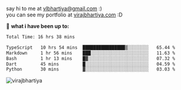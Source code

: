 say hi to me at [vlbhartiya@gmail.com](mailto:vlbhartiya@gmail.com) :)<br/>
you can see my portfolio at [virajbhartiya.com](https://virajbhartiya.com) :D<br/>


🚀 **what i have been up to:**

<!--START_SECTION:waka-->

```txt
Total Time: 16 hrs 38 mins

TypeScript   10 hrs 54 mins  ████████████████▒░░░░░░░░   65.44 %
Markdown     1 hr 56 mins    ███░░░░░░░░░░░░░░░░░░░░░░   11.63 %
Bash         1 hr 13 mins    █▓░░░░░░░░░░░░░░░░░░░░░░░   07.32 %
Dart         45 mins         █░░░░░░░░░░░░░░░░░░░░░░░░   04.59 %
Python       30 mins         ▓░░░░░░░░░░░░░░░░░░░░░░░░   03.03 %
```

<!--END_SECTION:waka-->

<p align="left"> <img src="https://komarev.com/ghpvc/?username=virajbhartiya&color=blue" alt="virajbhartiya" /> </p>
